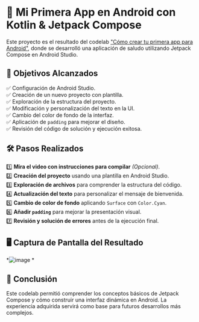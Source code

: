 # 🎉 Mi Primera App en Android con Kotlin & Jetpack Compose

Este proyecto es el resultado del codelab ["Cómo crear tu primera app para Android"](https://developer.android.com/codelabs/basic-android-kotlin-compose-first-app?hl=es-419), donde se desarrolló una aplicación de saludo utilizando Jetpack Compose en Android Studio.

## 📌 Objetivos Alcanzados
✅ Configuración de Android Studio.<br>
✅ Creación de un nuevo proyecto con plantilla.<br>
✅ Exploración de la estructura del proyecto.<br>
✅ Modificación y personalización del texto en la UI.<br>
✅ Cambio del color de fondo de la interfaz.<br>
✅ Aplicación de `padding` para mejorar el diseño.<br>
✅ Revisión del código de solución y ejecución exitosa.

## 🛠 Pasos Realizados
1️⃣ **Mira el video con instrucciones para compilar** *(Opcional)*.<br>
2️⃣ **Creación del proyecto** usando una plantilla en Android Studio.<br>
3️⃣ **Exploración de archivos** para comprender la estructura del código.<br>
4️⃣ **Actualización del texto** para personalizar el mensaje de bienvenida.<br>
5️⃣ **Cambio de color de fondo** aplicando `Surface` con `Color.Cyan`.<br>
6️⃣ **Añadir `padding`** para mejorar la presentación visual.<br>
7️⃣ **Revisión y solución de errores** antes de la ejecución final.<br>

## 🖥️ Captura de Pantalla del Resultado
*![image](https://github.com/user-attachments/assets/cbffdb7f-8825-453e-95e1-94172225d3e1)
*

## 🚀 Conclusión
Este codelab permitió comprender los conceptos básicos de Jetpack Compose y cómo construir una interfaz dinámica en Android. La experiencia adquirida servirá como base para futuros desarrollos más complejos.
